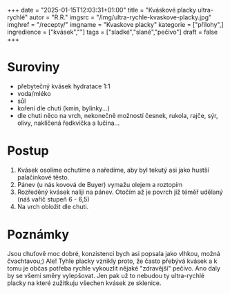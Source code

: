 
+++
date = "2025-01-15T12:03:31+01:00"
title = "Kváskové placky ultra-rychlé"
autor = "R.R."
imgsrc = "/img/ultra-rychle-kvaskove-placky.jpg"
imghref = "/recepty/"
imgname = "Kvaskove placky"
kategorie = ["přílohy",]
ingredience = ["kvásek",""]
tags = ["sladké","slané","pečivo"]
draft = false
+++


# Suroviny
- přebytečný kvásek hydratace 1:1
- voda/mléko
- sůl
- koření dle chuti (kmín, bylinky...)
- dle chuti něco na vrch, nekonečně možností česnek, rukola, rajče, sýr, olivy, naklíčená ředkvička a lučina...

# Postup
1. Kvásek osolíme ochutíme a naředíme, aby byl tekutý asi jako hustší palačinkové těsto.
2. Pánev (u nás kovová de Buyer) vymažu olejem a roztopím
3. Rozředěný kvásek naliji na pánev. Otočím až je povrch již téměř udělaný (náš vařič stupeň 6 - 6,5)
4. Na vrch obložit dle chuti.

# Poznámky
Jsou chuťově moc dobré, konzistenci bych asi popsala jako vlhkou, možná čvachtavou;) Ale! Tyhle placky vznikly proto, že často přebývá kvásek a k tomu je občas potřeba rychle vykouzlit nějaké "zdravější" pečivo. Ano daly by se všemi směry vylepšovat. Jen pak už to nebudou ty ultra-rychlé placky na které zužitkuju všechen kvásek ze sklenice. 

<!-- --> 